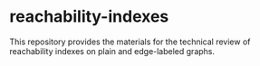 # reachability-indexes
This repository provides the materials for the technical review of reachability indexes on plain and edge-labeled graphs.

